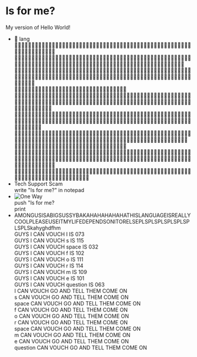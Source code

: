 # Is for me?
My version of Hello World!

- 🥺 lang\
🥺🥺🥺🥺🥺🥺🥺🥺🥺🥺🥺🥺🥺🥺🥺🥺🥺🥺🥺🥺🥺🥺🥺🥺🥺🥺🥺🥺🥺🥺🥺🥺🥺🥺🥺🥺🥺🥺🥺🥺🥺🥺🥺🥺🥺🥺🥺🥺🥺🥺🥺🥺🥺🥺🥺🥺🥺🥺🥺🥺🥺🥺🥺🥺\
🥺🥺🥺🥺🥺🥺🥺🥺🥺🥺🥺🥺🥺🥺🥺🥺🥺🥺🥺🥺🥺🥺🥺🥺🥺🥺🥺🥺🥺🥺🥺🥺🥺🥺🥺🥺🥺🥺🥺🥺🥺🥺🥺🥺🥺🥺🥺🥺🥺🥺🥺🥺🥺🥺🥺🥺🥺🥺🥺🥺🥺🥺🥺🥺🥺🥺🥺🥺🥺🥺🥺🥺🥺🥺🥺🥺🥺🥺🥺🥺🥺🥺🥺🥺🥺🥺🥺🥺🥺🥺🥺🥺🥺🥺🥺🥺🥺🥺🥺🥺🥺🥺\
🥺🥺🥺🥺🥺🥺🥺🥺🥺🥺🥺🥺🥺🥺🥺🥺🥺🥺🥺🥺🥺🥺🥺🥺🥺🥺🥺🥺🥺🥺🥺🥺🥺🥺🥺🥺🥺🥺🥺🥺🥺🥺🥺🥺🥺🥺🥺🥺🥺🥺🥺🥺🥺🥺🥺🥺🥺🥺🥺🥺🥺🥺🥺🥺🥺🥺🥺🥺🥺🥺🥺🥺🥺🥺🥺🥺🥺🥺🥺🥺🥺🥺🥺🥺🥺🥺🥺🥺🥺🥺🥺🥺🥺🥺🥺🥺🥺🥺🥺🥺🥺🥺🥺🥺🥺🥺🥺🥺🥺🥺\
🥺🥺🥺🥺🥺🥺🥺🥺🥺🥺🥺🥺🥺🥺🥺🥺🥺🥺🥺🥺🥺🥺🥺🥺🥺🥺🥺🥺🥺🥺🥺🥺🥺\
🥺🥺🥺🥺🥺🥺🥺🥺🥺🥺🥺🥺🥺🥺🥺🥺🥺🥺🥺🥺🥺🥺🥺🥺🥺🥺🥺🥺🥺🥺🥺🥺🥺🥺🥺🥺🥺🥺🥺🥺🥺🥺🥺🥺🥺🥺🥺🥺🥺🥺🥺🥺🥺🥺🥺🥺🥺🥺🥺🥺🥺🥺🥺🥺🥺🥺🥺🥺🥺🥺🥺🥺🥺🥺🥺🥺🥺🥺🥺🥺🥺🥺🥺🥺🥺🥺🥺🥺🥺🥺🥺🥺🥺🥺🥺🥺🥺🥺🥺🥺🥺🥺🥺🥺🥺🥺🥺🥺🥺🥺🥺🥺🥺🥺🥺\
🥺🥺🥺🥺🥺🥺🥺🥺🥺🥺🥺🥺🥺🥺🥺🥺🥺🥺🥺🥺🥺🥺🥺🥺🥺🥺🥺🥺🥺🥺🥺🥺🥺🥺🥺🥺🥺🥺🥺🥺🥺🥺🥺🥺🥺🥺🥺🥺🥺🥺🥺🥺🥺🥺🥺🥺🥺🥺🥺🥺🥺🥺🥺🥺🥺🥺🥺🥺🥺🥺🥺🥺🥺🥺🥺🥺🥺🥺🥺🥺🥺🥺🥺🥺🥺🥺🥺🥺🥺🥺🥺🥺🥺🥺🥺🥺🥺🥺🥺🥺🥺🥺🥺🥺🥺🥺🥺🥺🥺🥺🥺🥺\
🥺🥺🥺🥺🥺🥺🥺🥺🥺🥺🥺🥺🥺🥺🥺🥺🥺🥺🥺🥺🥺🥺🥺🥺🥺🥺🥺🥺🥺🥺🥺🥺🥺🥺🥺🥺🥺🥺🥺🥺🥺🥺🥺🥺🥺🥺🥺🥺🥺🥺🥺🥺🥺🥺🥺🥺🥺🥺🥺🥺🥺🥺🥺🥺🥺🥺🥺🥺🥺🥺🥺🥺🥺🥺🥺🥺🥺🥺🥺🥺🥺🥺🥺🥺🥺🥺🥺🥺🥺🥺🥺🥺🥺🥺🥺🥺🥺🥺🥺🥺🥺🥺🥺\
🥺🥺🥺🥺🥺🥺🥺🥺🥺🥺🥺🥺🥺🥺🥺🥺🥺🥺🥺🥺🥺🥺🥺🥺🥺🥺🥺🥺🥺🥺🥺🥺🥺\
🥺🥺🥺🥺🥺🥺🥺🥺🥺🥺🥺🥺🥺🥺🥺🥺🥺🥺🥺🥺🥺🥺🥺🥺🥺🥺🥺🥺🥺🥺🥺🥺🥺🥺🥺🥺🥺🥺🥺🥺🥺🥺🥺🥺🥺🥺🥺🥺🥺🥺🥺🥺🥺🥺🥺🥺🥺🥺🥺🥺🥺🥺🥺🥺🥺🥺🥺🥺🥺🥺🥺🥺🥺🥺🥺🥺🥺🥺🥺🥺🥺🥺🥺🥺🥺🥺🥺🥺🥺🥺🥺🥺🥺🥺🥺🥺🥺🥺🥺🥺🥺🥺🥺🥺🥺🥺🥺🥺🥺🥺🥺🥺🥺🥺🥺🥺\
🥺🥺🥺🥺🥺🥺🥺🥺🥺🥺🥺🥺🥺🥺🥺🥺🥺🥺🥺🥺🥺🥺🥺🥺🥺🥺🥺🥺🥺🥺🥺🥺🥺🥺🥺🥺🥺🥺🥺🥺🥺🥺🥺🥺🥺🥺🥺🥺🥺🥺🥺🥺🥺🥺🥺🥺🥺🥺🥺🥺🥺🥺🥺🥺🥺🥺🥺🥺🥺🥺🥺🥺🥺🥺
- Tech Support Scam\
write "Is for me?" in notepad
- ![One Way](https://esolangs.org/w/images/thumb/2/2c/Oneway.png/100px-Oneway.png "One Way")\
push "Is for me?\
print
- AMONGUSISABIGSUSSYBAKAHAHAHAHAHATHISLANGUAGEISREALLYCOOLPLEASEUSEITMYLIFEDEPENDSONITORELSEPLSPLSPLSPLSPLSPLSPLSkahyghdfhm\
GUYS I CAN VOUCH I IS 073\
GUYS I CAN VOUCH s IS 115\
GUYS I CAN VOUCH space IS 032\
GUYS I CAN VOUCH f IS 102\
GUYS I CAN VOUCH o IS 111\
GUYS I CAN VOUCH r IS 114\
GUYS I CAN VOUCH m IS 109\
GUYS I CAN VOUCH e IS 101\
GUYS I CAN VOUCH question IS 063\
I CAN VOUCH GO AND TELL THEM COME ON\
s CAN VOUCH GO AND TELL THEM COME ON\
space CAN VOUCH GO AND TELL THEM COME ON\
f CAN VOUCH GO AND TELL THEM COME ON\
o CAN VOUCH GO AND TELL THEM COME ON\
r CAN VOUCH GO AND TELL THEM COME ON\
space CAN VOUCH GO AND TELL THEM COME ON\
m CAN VOUCH GO AND TELL THEM COME ON\
e CAN VOUCH GO AND TELL THEM COME ON\
question CAN VOUCH GO AND TELL THEM COME ON
